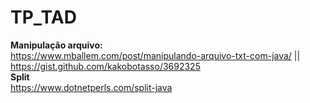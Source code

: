 # TP_TAD

**Manipulação arquivo:**  
https://www.mballem.com/post/manipulando-arquivo-txt-com-java/ || https://gist.github.com/kakobotasso/3692325  
**Split**  
https://www.dotnetperls.com/split-java  
